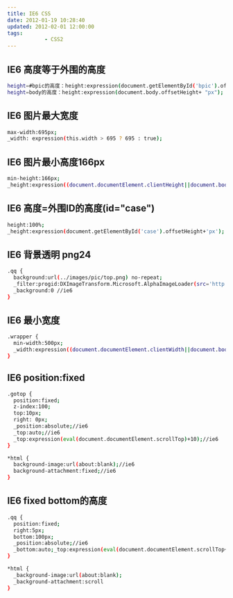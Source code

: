 ```yaml
---
title: IE6 CSS
date: 2012-01-19 10:28:40
updated: 2012-02-01 12:00:00
tags:
			- CSS2
---
```


## IE6 高度等于外围的高度
``` bash
height=#bpic的高度：height:expression(document.getElementById('bpic').offsetHeight+"px");
height=body的高度：height:expression(document.body.offsetHeight+ "px");
```
## IE6 图片最大宽度
``` bash
max-width:695px;
_width: expression(this.width > 695 ? 695 : true);
```
## IE6 图片最小高度166px
``` bash
min-height:166px;
_height:expression((document.documentElement.clientHeight||document.body.clientHeight)>166?"166px":"");
```
<!--more-->
## IE6 高度=外围ID的高度(id="case")
``` bash
height:100%;
_height:expression(document.getElementById('case').offsetHeight+'px');
```

## IE6 背景透明 png24
``` bash
.qq {
  background:url(../images/pic/top.png) no-repeat;
  _filter:progid:DXImageTransform.Microsoft.AlphaImageLoader(src='http://img0.bdstatic.com/static/widget/common/top/images/to-top_6744d50c0e.png');//ie6
  _background:0 //ie6
}
```
## IE6 最小宽度
``` bash
.wrapper {
  min-width:500px;
  _width:expression((document.documentElement.clientWidth||document.body.clientWidth) < 500 ? "500px": "auto"); //ie6
}
```
## IE6 position:fixed
``` bash
.gotop {
  position:fixed;
  z-index:100;
  top:10px;
  right: 0px;
  _position:absolute;//ie6
  _top:auto;//ie6
  _top:expression(eval(document.documentElement.scrollTop)+10);//ie6
}

*html {
  background-image:url(about:blank);//ie6
  background-attachment:fixed;//ie6
}

```

## IE6 fixed bottom的高度
``` bash
.qq {
  position:fixed;
  right:5px;
  bottom:100px;
  _position:absolute;//ie6
  _bottom:auto;_top:expression(eval(document.documentElement.scrollTop+document.documentElement.clientHeight-this.offsetHeight-(parseInt(this.currentStyle.marginTop,10)||0)-(parseInt(this.currentStyle.marginBottom,10)||100))); //ie6
}

*html {
  _background-image:url(about:blank);
  _background-attachment:scroll
}
```